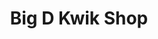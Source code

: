 ---
title: "Big D Kwik Shop"
url: /gillette/big-d-kwik-shop-east-laramie-street/
shop: Lebensmittel
---